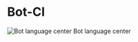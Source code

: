 # Bot-CI
![Bot language center](https://github.com/YeisonBTS/Bot-CI/tree/master/images/botci.png)
Bot language center
